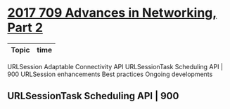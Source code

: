 # [2017 709 Advances in Networking, Part 2](https://developer.apple.com/videos/play/wwdc2017/709/)



Topic|time
--|--
URLSession Adaptable Connectivity API
URLSessionTask Scheduling API | 900
URLSession enhancements
Best practices
Ongoing developments



## URLSessionTask Scheduling API | 900
